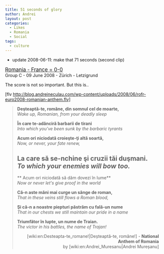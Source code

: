 ```yaml
---
title: 51 seconds of glory
author: Andrei
layout: post
categories:
  - Likes
  - Romania
  - Social
tags:
  - culture
---
```

* update 2008-06-11: make that 71 seconds (second clip)

<big><a href="http://www.euro2008.uefa.com/tournament/matches/match=300687/index.html">Romania - France = 0-0</a></big>  
Group C - 09 June 2008 - Zürich - Letzigrund

The score is not so important. But this is..

[flv http://blog.andreineculau.com/wp-content/uploads/2008/06/rofr-euro2008-romanian-anthem.flv]

<!--YouTube Error: bad URL entered-->

> **Deşteaptă-te, române, din somnul cel de moarte,**  
> *Wake up, Romanian, from your deadly sleep*
> 
> **În care te-adânciră barbarii de tirani**  
> *Into which you've been sunk by the barbaric tyrants*
> 
> **Acum ori niciodată croieşte-ţi altă soartă,**  
> *Now, or never, your fate renew,*
> 
> **La care să se-nchine şi cruzii tăi duşmani.**  
> *To which your enemies will bow too.*  
> -  
> ** Acum ori niciodată să dăm dovezi în lume**  
> *Now or never let's give proof in the world*
> 
> **Că-n aste mâni mai curge un sânge de roman,**  
> *That in these veins still flows a Roman blood,*
> 
> **Şi că-n a noastre piepturi păstrăm cu fală-un nume**  
> *That in our chests we still maintain our pride in a name*
> 
> **Triumfător în lupte, un nume de Traian.**  
> *The victor in his battles, the name of Trajan!*
> 
> <p style="text-align: right;">
>   [wiki:en:Desteapta-te_romane!|Deșteaptă-te, române!] - <strong>National Anthem of Romania</strong><br /> by [wiki:en:Andrei_Muresanu|Andrei Mureșanu]
> </p>